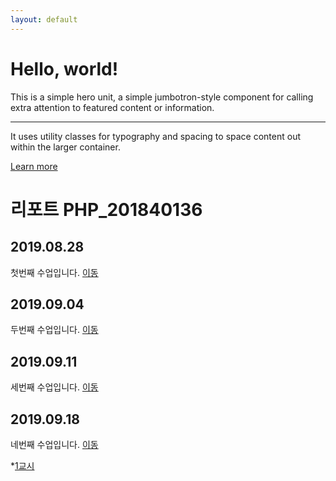 ```yaml
---
layout: default
---
```


<div class="jumbotron">
  <h1 class="display-4">Hello, world!</h1>
  <p class="lead">This is a simple hero unit, a simple jumbotron-style component for calling extra attention to featured content or information.</p>
  <hr class="my-4">
  <p>It uses utility classes for typography and spacing to space content out within the larger container.</p>
  <a class="btn btn-primary btn-lg" href="#" role="button">Learn more</a>
</div>

# 리포트 PHP_201840136

## 2019.08.28
첫번째 수업입니다. [이동](./01)

## 2019.09.04
두번째 수업입니다. [이동](./02/lecture_02)

## 2019.09.11
세번째 수업입니다. [이동](03)

## 2019.09.18
네번째 수업입니다. [이동](04)

*[1교시](04/01)
